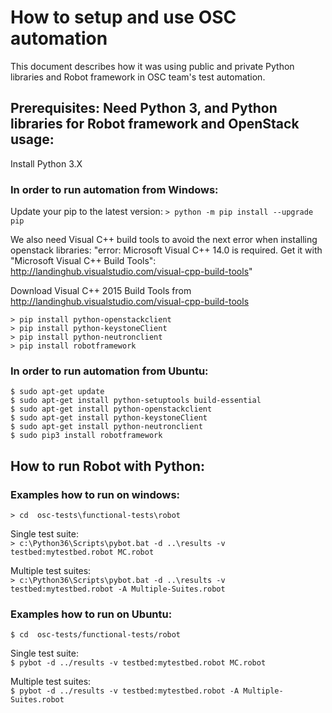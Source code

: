# How to setup and use OSC automation
This document describes how it was using public and private Python libraries and Robot framework in OSC team's test automation.

## Prerequisites: Need Python 3, and Python libraries for Robot framework and OpenStack usage:

Install Python 3.X  

### In order to run automation from Windows:
Update your pip to the latest version:
`> python -m pip install --upgrade pip`  

We also need Visual C++ build tools to avoid the next error when installing openstack libraries:
"error: Microsoft Visual C++ 14.0 is required. Get it with "Microsoft Visual C++ Build Tools": http://landinghub.visualstudio.com/visual-cpp-build-tools"
 
Download Visual C++ 2015 Build Tools  from http://landinghub.visualstudio.com/visual-cpp-build-tools 

`> pip install python-openstackclient`  
`> pip install python-keystoneClient`  
`> pip install python-neutronclient`  
`> pip install robotframework`  


### In order to run automation from Ubuntu:

`$ sudo apt-get update`  
`$ sudo apt-get install python-setuptools build-essential`  
`$ sudo apt-get install python-openstackclient`  
`$ sudo apt-get install python-keystoneClient`  
`$ sudo apt-get install python-neutronclient`  
`$ sudo pip3 install robotframework`  

## How to run Robot with Python:

### Examples how to run on windows:

`> cd  osc-tests\functional-tests\robot`  

Single test suite:   
`> c:\Python36\Scripts\pybot.bat -d ..\results -v testbed:mytestbed.robot MC.robot`  

Multiple test suites:   
`> c:\Python36\Scripts\pybot.bat -d ..\results -v testbed:mytestbed.robot -A Multiple-Suites.robot`  

### Examples how to run on Ubuntu:
`$ cd  osc-tests/functional-tests/robot`  

Single test suite:  
`$ pybot -d ../results -v testbed:mytestbed.robot MC.robot`  

Multiple test suites:   
`$ pybot -d ../results -v testbed:mytestbed.robot -A Multiple-Suites.robot`  

